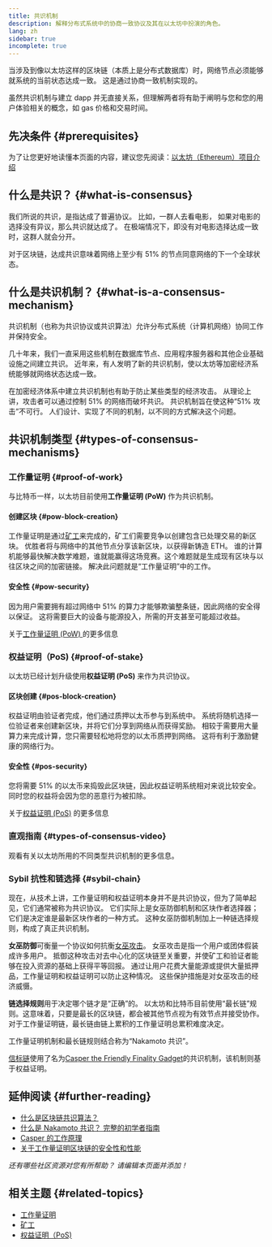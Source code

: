 ```yaml
---
title: 共识机制
description: 解释分布式系统中的协商一致协议及其在以太坊中扮演的角色。
lang: zh
sidebar: true
incomplete: true
---
```


当涉及到像以太坊这样的区块链（本质上是分布式数据库）时，网络节点必须能够就系统的当前状态达成一致。 这是通过协商一致机制实现的。

虽然共识机制与建立 dapp 并无直接关系，但理解两者将有助于阐明与您和您的用户体验相关的概念，如 gas 价格和交易时间。

## 先决条件 {#prerequisites}

为了让您更好地读懂本页面的内容，建议您先阅读：[以太坊（Ethereum）项目介绍](/developers/docs/intro-to-ethereum/)

## 什么是共识？ {#what-is-consensus}

我们所说的共识，是指达成了普遍协议。 比如，一群人去看电影， 如果对电影的选择没有异议，那么共识就达成了。 在极端情况下，即没有对电影选择达成一致时，这群人就会分开。

对于区块链，达成共识意味着网络上至少有 51% 的节点同意网络的下一个全球状态。

## 什么是共识机制？ {#what-is-a-consensus-mechanism}

共识机制（也称为共识协议或共识算法）允许分布式系统（计算机网络）协同工作并保持安全。

几十年来，我们一直采用这些机制在数据库节点、应用程序服务器和其他企业基础设施之间建立共识。 近年来，有人发明了新的共识机制，使以太坊等加密经济系统能够就网络状态达成一致。

在加密经济体系中建立共识机制也有助于防止某些类型的经济攻击。 从理论上讲，攻击者可以通过控制 51% 的网络而破坏共识。 共识机制旨在使这种“51% 攻击”不可行。 人们设计、实现了不同的机制，以不同的方式解决这个问题。

<YouTube id="dylgwcPH4EA" />

## 共识机制类型 {#types-of-consensus-mechanisms}

### 工作量证明 {#proof-of-work}

与比特币一样，以太坊目前使用**工作量证明 (PoW)** 作为共识机制。

#### 创建区块 {#pow-block-creation}

工作量证明是通过[矿工](/developers/docs/consensus-mechanisms/pow/mining/)来完成的，矿工们需要竞争以创建包含已处理交易的新区块。 优胜者将与网络中的其他节点分享该新区块，以获得新铸造 ETH。 谁的计算机能够最快解决数学难题，谁就能赢得这场竞赛。这个难题就是生成现有区块与以往区块之间的加密链接。 解决此问题就是“工作量证明”中的工作。

#### 安全性 {#pow-security}

因为用户需要拥有超过网络中 51% 的算力才能够欺骗整条链，因此网络的安全得以保证。 这将需要巨大的设备与能源投入，所需的开支甚至可能超过收益。

关于[工作量证明 (PoW) ](/developers/docs/consensus-mechanisms/pow/)的更多信息

### 权益证明（PoS) {#proof-of-stake}

以太坊已经计划升级使用**权益证明 (PoS)** 来作为共识协议。

#### 区块创建 {#pos-block-creation}

权益证明由验证者完成，他们通过质押以太币参与到系统中。 系统将随机选择一位验证者来创建新区块，并将它们分享到网络从而获得奖励。 相较于需要用大量算力来完成计算，您只需要轻松地将您的以太币质押到网络。 这将有利于激励健康的网络行为。

#### 安全性 {#pos-security}

您将需要 51% 的以太币来捣毁此区块链，因此权益证明系统相对来说比较安全。 同时您的权益将会因为您的恶意行为被扣除。

关于[权益证明 (PoS)](/developers/docs/consensus-mechanisms/pos/) 的更多信息

### 直观指南 {#types-of-consensus-video}

观看有关以太坊所用的不同类型共识机制的更多信息。

<YouTube id="ojxfbN78WFQ" />

### Sybil 抗性和链选择 {#sybil-chain}

现在，从技术上讲，工作量证明和权益证明本身并不是共识协议，但为了简单起见，它们通常被称为共识协议。 它们实际上是女巫防御机制和区块作者选择器；它们是决定谁是最新区块作者的一种方式。 这种女巫防御机制加上一种链选择规则，构成了真正共识机制。

**女巫防御**可衡量一个协议如何抗衡[女巫攻击](https://wikipedia.org/wiki/Sybil_attack)。 女巫攻击是指一个用户或团体假装成许多用户。 抵御这种攻击对去中心化的区块链至关重要，并使矿工和验证者能够在投入资源的基础上获得平等回报。 通过让用户花费大量能源或提供大量抵押品，工作量证明和权益证明可以防止这种情况。 这些保护措施是对女巫攻击的经济威慑。

**链选择规则**用于决定哪个链才是“正确”的。 以太坊和比特币目前使用“最长链”规则。这意味着，只要是最长的区块链，都会被其他节点视为有效节点并接受协作。 对于工作量证明链，最长链由链上累积的工作量证明总累积难度决定。

工作量证明机制和最长链规则结合称为“Nakamoto 共识”。

[信标链](/upgrades/beacon-chain/)使用了名为[Casper the Friendly Finality Gadget](https://arxiv.org/abs/1710.09437)的共识机制，该机制则基于权益证明。

## 延伸阅读 {#further-reading}

- [什么是区块链共识算法？](https://academy.binance.com/en/articles/what-is-a-blockchain-consensus-algorithm)
- [什么是 Nakamoto 共识？ 完整的初学者指南](https://blockonomi.com/nakamoto-consensus/)
- [Casper 的工作原理](https://medium.com/unitychain/intro-to-casper-ffg-9ed944d98b2d)
- [关于工作量证明区块链的安全性和性能](https://eprint.iacr.org/2016/555.pdf)

_还有哪些社区资源对您有所帮助？ 请编辑本页面并添加！_

## 相关主题 {#related-topics}

- [工作量证明](/developers/docs/consensus-mechanisms/pow/)
- [矿工](/developers/docs/consensus-mechanisms/pow/mining/)
- [权益证明（PoS)](/developers/docs/consensus-mechanisms/pos/)
